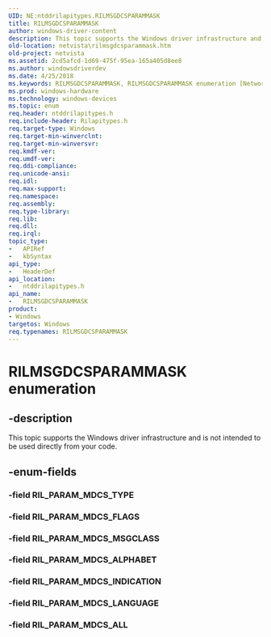 ```yaml
---
UID: NE:ntddrilapitypes.RILMSGDCSPARAMMASK
title: RILMSGDCSPARAMMASK
author: windows-driver-content
description: This topic supports the Windows driver infrastructure and is not intended to be used directly from your code.
old-location: netvista\rilmsgdcsparammask.htm
old-project: netvista
ms.assetid: 2cd5afcd-1d69-475f-95ea-165a405d8ee8
ms.author: windowsdriverdev
ms.date: 4/25/2018
ms.keywords: RILMSGDCSPARAMMASK, RILMSGDCSPARAMMASK enumeration [Network Drivers Starting with Windows Vista], RIL_PARAM_MDCS_ALL, RIL_PARAM_MDCS_ALPHABET, RIL_PARAM_MDCS_FLAGS, RIL_PARAM_MDCS_INDICATION, RIL_PARAM_MDCS_LANGUAGE, RIL_PARAM_MDCS_MSGCLASS, netvista.rilmsgdcsparammask, ntddrilapitypes/RILMSGDCSPARAMMASK, ntddrilapitypes/RIL_PARAM_MDCS_ALL, ntddrilapitypes/RIL_PARAM_MDCS_ALPHABET, ntddrilapitypes/RIL_PARAM_MDCS_FLAGS, ntddrilapitypes/RIL_PARAM_MDCS_INDICATION, ntddrilapitypes/RIL_PARAM_MDCS_LANGUAGE, ntddrilapitypes/RIL_PARAM_MDCS_MSGCLASS
ms.prod: windows-hardware
ms.technology: windows-devices
ms.topic: enum
req.header: ntddrilapitypes.h
req.include-header: Rilapitypes.h
req.target-type: Windows
req.target-min-winverclnt: 
req.target-min-winversvr: 
req.kmdf-ver: 
req.umdf-ver: 
req.ddi-compliance: 
req.unicode-ansi: 
req.idl: 
req.max-support: 
req.namespace: 
req.assembly: 
req.type-library: 
req.lib: 
req.dll: 
req.irql: 
topic_type:
-	APIRef
-	kbSyntax
api_type:
-	HeaderDef
api_location:
-	ntddrilapitypes.h
api_name:
-	RILMSGDCSPARAMMASK
product:
- Windows
targetos: Windows
req.typenames: RILMSGDCSPARAMMASK
---
```


# RILMSGDCSPARAMMASK enumeration


## -description


This topic supports the Windows driver infrastructure and is not intended to be used directly from your code.


## -enum-fields




### -field RIL_PARAM_MDCS_TYPE


### -field RIL_PARAM_MDCS_FLAGS


### -field RIL_PARAM_MDCS_MSGCLASS


### -field RIL_PARAM_MDCS_ALPHABET


### -field RIL_PARAM_MDCS_INDICATION


### -field RIL_PARAM_MDCS_LANGUAGE


### -field RIL_PARAM_MDCS_ALL

